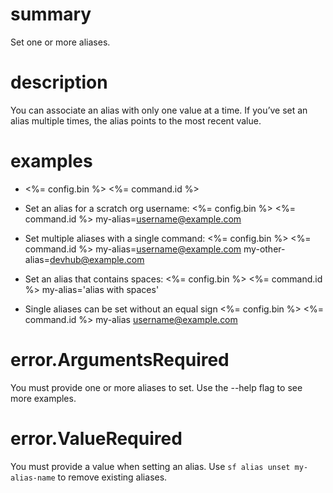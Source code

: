 # summary

Set one or more aliases.

# description

You can associate an alias with only one value at a time. If you’ve set an alias multiple times, the alias points to the most recent value.

# examples

- <%= config.bin %> <%= command.id %>

- Set an alias for a scratch org username:
  <%= config.bin %> <%= command.id %> my-alias=username@example.com

- Set multiple aliases with a single command:
  <%= config.bin %> <%= command.id %> my-alias=username@example.com my-other-alias=devhub@example.com

- Set an alias that contains spaces:
  <%= config.bin %> <%= command.id %> my-alias='alias with spaces'

- Single aliases can be set without an equal sign
  <%= config.bin %> <%= command.id %> my-alias username@example.com

# error.ArgumentsRequired

You must provide one or more aliases to set. Use the --help flag to see more examples.

# error.ValueRequired

You must provide a value when setting an alias. Use `sf alias unset my-alias-name` to remove existing aliases.
